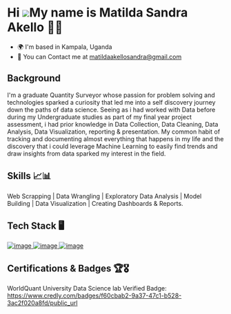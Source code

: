 # Hi ![](https://user-images.githubusercontent.com/18350557/176309783-0785949b-9127-417c-8b55-ab5a4333674e.gif)My name is Matilda Sandra Akello 👩‍💻
- 🌍 I'm based in Kampala, Uganda
- 📧 You can Contact me at matildaakellosandra@gmail.com
## Background
I'm a graduate Quantity Surveyor whose passion for problem solving and technologies sparked a curiosity that led me into a self discovery journey down the paths of data science. Seeing as i had worked with Data before during my Undergraduate studies as part of my final year project assessment, i had prior knowledge in Data Collection, Data Cleaning, Data Analysis, Data Visualization, reporting & presentation. My common habit of tracking and documenting almost everything that happens in my life and the discovery that i could leverage Machine Learning to easily find trends and draw insights from data sparked my interest in the field. 
## Skills 📈📊
Web Scrapping | Data Wrangling | Exploratory Data Analysis | Model Building | Data Visualization | Creating Dashboards & Reports.
## Tech Stack 🖥️
[![image](https://github.com/MatildaSandraAkello/MatildaSandraAkello/assets/146660748/bdb75afb-0efd-4287-ad1e-c3cbcddf15dc)
](https://www.microsoft.com/en-us/download/details.aspx?id=58494) [![image](https://github.com/MatildaSandraAkello/MatildaSandraAkello/assets/146660748/4234042f-f22f-4de3-85a9-cb222cf9b3ac)
](https://www.postgresql.org/) [![image](https://github.com/MatildaSandraAkello/MatildaSandraAkello/assets/146660748/738365fa-475b-49b5-a54c-d6efea0e9c27)](https://www.python.org/)

## Certifications & Badges 🏆🎖️
 WorldQuant University Data Science lab Verified Badge: https://www.credly.com/badges/f60cbab2-9a37-47c1-b528-3ac2f020a8fd/public_url

